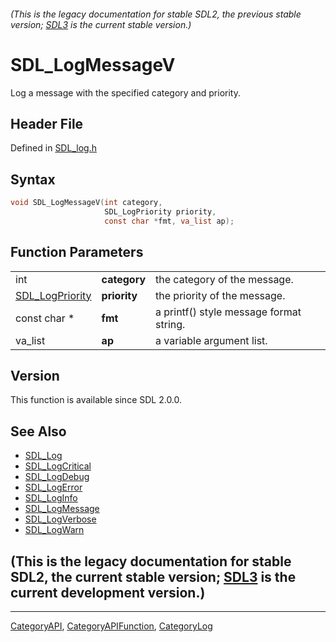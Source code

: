 ###### (This is the legacy documentation for stable SDL2, the previous stable version; [SDL3](https://wiki.libsdl.org/SDL3/) is the current stable version.)
# SDL_LogMessageV

Log a message with the specified category and priority.

## Header File

Defined in [SDL_log.h](https://github.com/libsdl-org/SDL/blob/SDL2/include/SDL_log.h)

## Syntax

```c
void SDL_LogMessageV(int category,
                     SDL_LogPriority priority,
                     const char *fmt, va_list ap);
```

## Function Parameters

|                                    |              |                                         |
| ---------------------------------- | ------------ | --------------------------------------- |
| int                                | **category** | the category of the message.            |
| [SDL_LogPriority](SDL_LogPriority) | **priority** | the priority of the message.            |
| const char *                       | **fmt**      | a printf() style message format string. |
| va_list                            | **ap**       | a variable argument list.               |

## Version

This function is available since SDL 2.0.0.

## See Also

- [SDL_Log](SDL_Log)
- [SDL_LogCritical](SDL_LogCritical)
- [SDL_LogDebug](SDL_LogDebug)
- [SDL_LogError](SDL_LogError)
- [SDL_LogInfo](SDL_LogInfo)
- [SDL_LogMessage](SDL_LogMessage)
- [SDL_LogVerbose](SDL_LogVerbose)
- [SDL_LogWarn](SDL_LogWarn)


## (This is the legacy documentation for stable SDL2, the current stable version; [SDL3](https://wiki.libsdl.org/SDL3/) is the current development version.)



----
[CategoryAPI](CategoryAPI), [CategoryAPIFunction](CategoryAPIFunction), [CategoryLog](CategoryLog)

